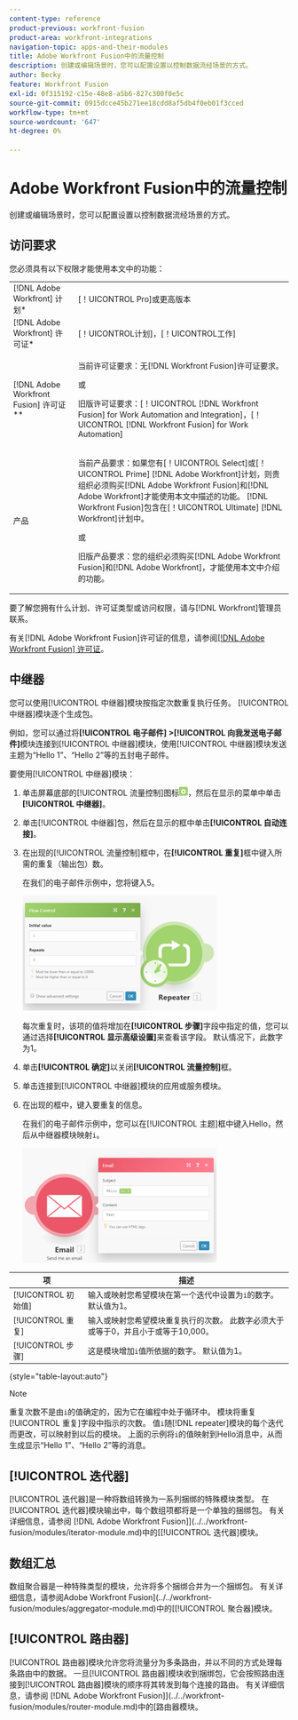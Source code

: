 ```yaml
---
content-type: reference
product-previous: workfront-fusion
product-area: workfront-integrations
navigation-topic: apps-and-their-modules
title: Adobe Workfront Fusion中的流量控制
description: 创建或编辑场景时，您可以配置设置以控制数据流经场景的方式。
author: Becky
feature: Workfront Fusion
exl-id: 0f315192-c15e-48e8-a5b6-827c300f0e5c
source-git-commit: 0915dcce45b271ee18cdd8af5db4f0eb01f3cced
workflow-type: tm+mt
source-wordcount: '647'
ht-degree: 0%

---
```


# Adobe Workfront Fusion中的流量控制

创建或编辑场景时，您可以配置设置以控制数据流经场景的方式。

## 访问要求

您必须具有以下权限才能使用本文中的功能：

<table style="table-layout:auto"> 
 <col> 
 <col> 
 <tbody> 
  <tr> 
   <td role="rowheader">[!DNL Adobe Workfront] 计划*</td>
  <td> <p>[！UICONTROL Pro]或更高版本</p> </td>
  </tr> 
  <tr data-mc-conditions=""> 
   <td role="rowheader">[!DNL Adobe Workfront] 许可证*</td>
   <td> <p>[！UICONTROL计划]，[！UICONTROL工作]</p> </td> 
  </tr> 
  <tr> 
   <td role="rowheader">[!DNL Adobe Workfront Fusion] 许可证**</td> 
   <td>
   <p>当前许可证要求：无[!DNL Workfront Fusion]许可证要求。</p>
   <p>或</p>
   <p>旧版许可证要求：[！UICONTROL [!DNL Workfront Fusion] for Work Automation and Integration]，[！UICONTROL [!DNL Workfront Fusion] for Work Automation]</p>
   </td> 
  </tr> 
  <tr> 
   <td role="rowheader">产品</td> 
   <td>
   <p>当前产品要求：如果您有[！UICONTROL Select]或[！UICONTROL Prime] [!DNL Adobe Workfront]计划，则贵组织必须购买[!DNL Adobe Workfront Fusion]和[!DNL Adobe Workfront]才能使用本文中描述的功能。 [!DNL Workfront Fusion]包含在[！UICONTROL Ultimate] [!DNL Workfront]计划中。</p>
   <p>或</p>
   <p>旧版产品要求：您的组织必须购买[!DNL Adobe Workfront Fusion]和[!DNL Adobe Workfront]，才能使用本文中介绍的功能。</p>
   </td> 
  </tr> 
 </tbody> 
</table>

要了解您拥有什么计划、许可证类型或访问权限，请与[!DNL Workfront]管理员联系。

有关[!DNL Adobe Workfront Fusion]许可证的信息，请参阅[[!DNL Adobe Workfront Fusion] 许可证](../../workfront-fusion/get-started/license-automation-vs-integration.md)。

## 中继器

您可以使用[!UICONTROL 中继器]模块按指定次数重复执行任务。 [!UICONTROL 中继器]模块逐个生成包。

例如，您可以通过将&#x200B;**[!UICONTROL 电子邮件] >[!UICONTROL 向我发送电子邮件]**&#x200B;模块连接到[!UICONTROL 中继器]模块，使用[!UICONTROL 中继器]模块发送主题为“Hello 1”、“Hello 2”等的五封电子邮件。

要使用[!UICONTROL 中继器]模块：

1. 单击屏幕底部的[!UICONTROL 流量控制]图标![](assets/flow-control-icon.gif)，然后在显示的菜单中单击&#x200B;**[!UICONTROL 中继器]**。
1. 单击[!UICONTROL 中继器]包，然后在显示的框中单击&#x200B;**[!UICONTROL 自动连接]**。
1. 在出现的[!UICONTROL 流量控制]框中，在&#x200B;**[!UICONTROL 重复]**&#x200B;框中键入所需的重复（输出包）数。

   在我们的电子邮件示例中，您将键入5。

   ![](assets/repeater-2-350x207.png)

   每次重复时，该项的值将增加在&#x200B;**[!UICONTROL 步骤]**&#x200B;字段中指定的值，您可以通过选择&#x200B;**[!UICONTROL 显示高级设置]**&#x200B;来查看该字段。 默认情况下，此数字为1。

1. 单击&#x200B;**[!UICONTROL 确定]**&#x200B;以关闭&#x200B;**[!UICONTROL 流量控制]**&#x200B;框。

1. 单击连接到[!UICONTROL 中继器]模块的应用或服务模块。
1. 在出现的框中，键入要重复的信息。

   在我们的电子邮件示例中，您可以在[!UICONTROL 主题]框中键入Hello，然后从中继器模块映射`i`。

   ![](assets/repeater-3-350x207.png)

| 项 | 描述 |
|---|---|
| [!UICONTROL 初始值] | 输入或映射您希望模块在第一个迭代中设置为`i`的数字。 默认值为1。 |
| [!UICONTROL 重复] | 输入或映射您希望模块重复执行的次数。 此数字必须大于或等于0，并且小于或等于10,000。 |
| [!UICONTROL 步骤] | 这是模块增加`i`值所依据的数字。 默认值为1。 |

{style="table-layout:auto"}

>[!NOTE]
>
>重复次数不是由`i`的值确定的，因为它在编程中处于循环中。 模块将重复[!UICONTROL 重复]字段中指示的次数。 值`i`随[!DNL repeater]模块的每个迭代而更改，可以映射到以后的模块。 上面的示例将`i`的值映射到Hello消息中，从而生成显示“Hello 1”、“Hello 2”等的消息。

## [!UICONTROL 迭代器]

[!UICONTROL 迭代器]是一种将数组转换为一系列捆绑的特殊模块类型。 在[!UICONTROL 迭代器]模块输出中，每个数组项都将是一个单独的捆绑包。 有关详细信息，请参阅 [!DNL Adobe Workfront Fusion]](../../workfront-fusion/modules/iterator-module.md)中的[[!UICONTROL 迭代器]模块。

## 数组汇总

数组聚合器是一种特殊类型的模块，允许将多个捆绑合并为一个捆绑包。 有关详细信息，请参阅Adobe Workfront Fusion](../../workfront-fusion/modules/aggregator-module.md)中的[[!UICONTROL 聚合器]模块。

## [!UICONTROL 路由器]

[!UICONTROL 路由器]模块允许您将流量分为多条路由，并以不同的方式处理每条路由中的数据。 一旦[!UICONTROL 路由器]模块收到捆绑包，它会按照路由连接到[!UICONTROL 路由器]模块的顺序将其转发到每个连接的路由。 有关详细信息，请参阅 [!DNL Adobe Workfront Fusion]](../../workfront-fusion/modules/router-module.md)中的[路由器模块。

<!--
<div data-mc-conditions="QuicksilverOrClassic.Draft mode">
<h2>Directives</h2>
<p>The error handling directives allow you to control how your scenario reacts to errors. For more information, see <a href="../../workfront-fusion/errors/advanced-error-handling.md" class="MCXref xref">Advanced error handling in Adobe Workfront Fusion</a> and <a href="../../workfront-fusion/errors/directives-for-error-handling.md" class="MCXref xref">Directives for error handling in Adobe Workfront Fusion</a>.</p>
</div>
-->
